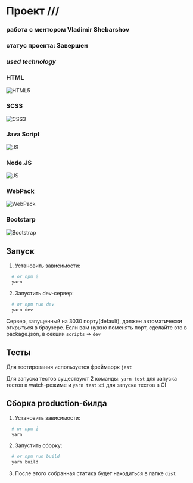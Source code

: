 # Проект ///

### работа с ментором Vladimir Shebarshov

### статус проекта: Завершен

### _used technology_

### HTML

![HTML5](https://img.icons8.com/color/50/000000/html-5--v1.png)

### SCSS

![CSS3](https://img.icons8.com/color/48/000000/css3.png)

### Java Script

![JS](https://img.icons8.com/color/48/000000/javascript--v1.png)

### Node.JS

![JS](https://img.icons8.com/color/48/000000/nodejs.png)

### WebPack

![WebPack](https://img.icons8.com/color/48/000000/webpack.png)

### Bootstarp

![Bootstrap](https://img.icons8.com/color/48/000000/bootstrap.png)



## Запуск

1. Установить зависимости:
```bash
  # or npm i
  yarn
```

2. Запустить dev-сервер:
```bash
  # or npm run dev
  yarn dev
```
Сервер, запущенный на 3030 порту(default), должен автоматически открыться в браузере. Если вам нужно поменять порт, сделайте это в package.json, в секции `scripts` => `dev`

## Тесты
Для тестирования используется фреймворк `jest`

Для запуска тестов существуют 2 команды: `yarn test` для запуска тестов в watch-режиме и `yarn test:ci` для запуска тестов в CI

## Сборка production-билда

1. Установить зависимости:
```bash
  # or npm i
  yarn
```

2. Запустить сборку:
```bash
  # or npm run build
  yarn build
```

3. После этого собранная статика будет находиться в папке `dist`
